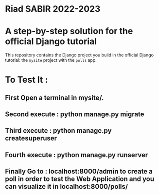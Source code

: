 # Riad SABIR 2022-2023

A step-by-step solution for the official Django tutorial
========================================================
This repository contains the Django project you build in the official
Django tutorial: the `mysite` project with the `polls` app.

# To Test It :

## First Open a terminal in mysite/.
## Second execute : python manage.py migrate
## Third execute : python manage.py createsuperuser
## Fourth execute : python manage.py runserver
## Finally Go to : localhost:8000/admin to create a poll in order to test the Web Application and you can visualize it in localhost:8000/polls/

